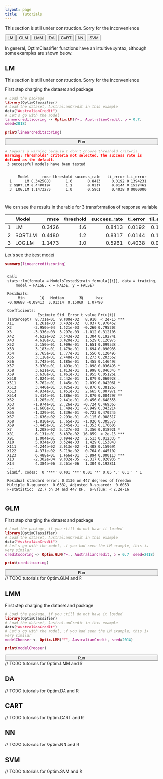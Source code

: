 ```yaml
---
layout: page
title:  Tutorials
---
```

<i class="fa fa-exclamation-triangle"></i>
This section is still under construction. Sorry for the inconvenience

<button class="method-button" onClick="location.href='#lm'">LM</button>
<button class="method-button GLM-button" onClick="location.href='#glm'">GLM</button>
<button class="method-button LMM-button" onClick="location.href='#lmm'">LMM</button>
<button class="method-button DA-button" onClick="location.href='#da'">DA</button>
<button class="method-button CART-button" onClick="location.href='#cart'">CART</button>
<button class="method-button NN-button" onClick="location.href='#nn'">NN</button>
<button class="method-button SVM-button" onClick="location.href='#svm'">SVM</button>
<script>
function LMResults() {
    var x = document.getElementById("LMResults");
    if (x.style.display === "none") {
        x.style.display = "block";
    } else {
        x.style.display = "none";
    }
}
</script>
In general, OptimClassifier functions have an intuitive syntax, although some examples are shown below.

## LM
<i class="fa fa-exclamation-triangle"></i>
This section is still under construction. Sorry for the inconvenience

<style>
.hljs-literal {
color: #990073;
}
.hljs-number {
color: #099;
}
.hljs-comment {
color: #998;
font-style: italic;
}
.hljs-keyword {
color: #900;
font-weight: bold;
}
.hljs-string {
color: #d14;
}
 .codeFragment {
    margin-bottom: 0px;
}
</style>

First step charging the dataset and package
<pre class="r codeFragment"><code><span class="hljs-comment"># Load the package </span>
<span class="hljs-keyword">library</span>(OptimClassifier)
<span class="hljs-comment"># Load the dataset, <i>AustralianCredit</i> in this example </span> 
data(<span class="hljs-string">"AustralianCredit"</span>)
<span class="hljs-comment"># Let's go with the model </span> 
<span class="hljs-literal">linearcreditscoring</span> &lt;- <span class="hljs-keyword">Optim.LM</span>(<span class="hljs-literal">Y~.</span>, <span class="hljs-literal">AustralianCredit</span>, <span class="hljs-literal">p</span> = <span class="hljs-number">0.7</span>, <span class="hljs-literal">seed</span>=<span class="hljs-number">2018</span>)

<span class="hljs-keyword">print</span>(<span class="hljs-literal">linearcreditscoring</span>)
</code></pre>
<button style="width:100%;margin-top: 0px;" class="method-button" onClick="location.href='#lm'">Run <i class="fa fa-angle-double-right"></i>
</button>
<div id="LMResults">
<pre><code><span class="hljs-comment"># Appears a warning because I don't choose threshold criteria </span> 
<font color="red"><b>Warning: Thresholds' criteria not selected. The success rate is defined as the default.</b></font> 
 <b>3</b> successful models have been tested 
  <br>
      Model      rmse threshold success_rate   ti_error tii_error 
  1      LM 0.3425880       1.6       0.8413     0.0192 0.1394231 
  2 SQRT.LM 0.4480197       1.2       0.8317     0.0144 0.1538462 
  3  LOG.LM 1.1473270       1.0       0.5961     0.4038 0.0000000
  
   
  </code></pre>
  We can see the results in the table for 3 transformation of response variable
  <table>
 <thead>
  <tr>
   <th style="text-align:left;">   </th>
   <th style="text-align:left;"> Model </th>
   <th style="text-align:right;"> rmse </th>
   <th style="text-align:right;"> threshold </th>
   <th style="text-align:right;"> success_rate </th>
   <th style="text-align:right;"> ti_error </th>
   <th style="text-align:right;"> tii_error </th>
  </tr>
 </thead>
<tbody>
  <tr>
   <td style="text-align:left;"> 1 </td>
   <td style="text-align:left;"> LM </td>
   <td style="text-align:right;"> 0.3426 </td>
   <td style="text-align:right;"> 1.6 </td>
   <td style="text-align:right;"> 0.8413 </td>
   <td style="text-align:right;"> 0.0192 </td>
   <td style="text-align:right;"> 0.1394 </td>
  </tr>
  <tr>
   <td style="text-align:left;"> 2 </td>
   <td style="text-align:left;"> SQRT.LM </td>
   <td style="text-align:right;"> 0.4480 </td>
   <td style="text-align:right;"> 1.2 </td>
   <td style="text-align:right;"> 0.8317 </td>
   <td style="text-align:right;"> 0.0144 </td>
   <td style="text-align:right;"> 0.1538 </td>
  </tr>
  <tr>
   <td style="text-align:left;"> 3 </td>
   <td style="text-align:left;"> LOG.LM </td>
   <td style="text-align:right;"> 1.1473 </td>
   <td style="text-align:right;"> 1.0 </td>
   <td style="text-align:right;"> 0.5961 </td>
   <td style="text-align:right;"> 0.4038 </td>
   <td style="text-align:right;"> 0.0000 </td>
  </tr>
</tbody>
</table>

</div>
Let's see the best model
<pre class="r codeFragment" ><code><span class="hljs-keyword">summary</span>(<span class="hljs-literal">linearcreditscoring</span>)</code></pre>

<pre><code>
 Call:
 stats::lm(formula = ModelsTested$train_formula[[i]], data = training, 
     model = FALSE, x = FALSE, y = FALSE)
 
 Residuals:
      Min       1Q   Median       3Q      Max 
 -0.90688 -0.09413  0.01314  0.15060  1.07490 
 
 Coefficients:
               Estimate Std. Error t value Pr(&gt;|t|)    
 (Intercept)  8.731e-01  9.800e-02   8.910  &lt; 2e-16 ***
 X11          1.261e-03  3.402e-02   0.037 0.970452    
 X2          -3.950e-04  1.521e-03  -0.260 0.795202    
 X3          -3.336e-03  3.297e-03  -1.012 0.312103    
 X42          4.622e-02  3.543e-02   1.304 0.192741    
 X43          4.618e-01  3.020e-01   1.529 0.126975    
 X52          3.150e-01  1.909e-01   1.651 0.099538 .  
 X53          3.183e-01  1.879e-01   1.694 0.090933 .  
 X54          2.765e-01  1.777e-01   1.556 0.120495    
 X55          3.118e-01  2.448e-01   1.273 0.203562    
 X56          2.742e-01  1.885e-01   1.455 0.146493    
 X57          3.970e-01  1.893e-01   2.098 0.036496 *  
 X58          3.621e-01  1.813e-01   1.998 0.046345 *  
 X59          3.638e-01  1.861e-01   1.955 0.051261 .  
 X510         4.024e-01  2.142e-01   1.879 0.060928 .  
 X511         3.762e-01  1.845e-01   2.039 0.042061 *  
 X512         3.440e-01  3.925e-01   0.876 0.381265    
 X513         4.934e-01  1.851e-01   2.665 0.007971 ** 
 X514         5.414e-01  1.886e-01   2.870 0.004297 ** 
 X62         -1.205e-01  2.641e-01  -0.456 0.648353    
 X63         -1.974e-01  2.726e-01  -0.724 0.469365    
 X64         -1.660e-01  1.749e-01  -0.949 0.343214    
 X65         -1.329e-01  1.839e-01  -0.723 0.470246    
 X67         -2.636e-02  2.293e-01  -0.115 0.908517    
 X68         -1.810e-01  1.765e-01  -1.026 0.305576    
 X69         -3.445e-01  2.545e-01  -1.353 0.176605    
 X7           1.208e-02  5.127e-03   2.356 0.018921 *  
 X81          6.131e-01  3.637e-02  16.859  &lt; 2e-16 ***
 X91          1.004e-01  3.994e-02   2.513 0.012335 *  
 X10          5.034e-03  3.524e-03   1.429 0.153840    
 X111        -4.244e-02  3.013e-02  -1.408 0.159694    
 X122         4.371e-02  5.719e-02   0.764 0.445102    
 X123         6.488e-01  1.666e-01   3.894 0.000113 ***
 X13         -2.302e-04  9.932e-05  -2.317 0.020936 *  
 X14          4.384e-06  3.361e-06   1.304 0.192811    
 ---
 Signif. codes:  0 '***' 0.001 '**' 0.01 '*' 0.05 '.' 0.1 ' ' 1
 
 Residual standard error: 0.3136 on 447 degrees of freedom
 Multiple R-squared:  0.6332, Adjusted R-squared:  0.6053 
 F-statistic:  22.7 on 34 and 447 DF,  p-value: &lt; 2.2e-16
 </code></pre>

## GLM
First step charging the dataset and package
<pre class="r"><code><span class="hljs-comment"># Load the package, if you still do not have it loaded</span>
<span class="hljs-keyword">library</span>(OptimClassifier)
<span class="hljs-comment"># Load the dataset, <i>AustralianCredit</i> in this example </span> 
data(<span class="hljs-string">"AustralianCredit"</span>)
<span class="hljs-comment"># Let's go with the model, if you had seen the LM example, this is very similar </span> 
<span class="hljs-literal">creditscoring</span> &lt;- <span class="hljs-keyword">Optim.GLM</span>(<span class="hljs-literal">Y~.</span>, <span class="hljs-literal">AustralianCredit</span>, <span class="hljs-literal">p</span> = <span class="hljs-number">0.7</span>, <span class="hljs-literal">seed</span>=<span class="hljs-number">2018</span>)

<span class="hljs-keyword">print</span>(<span class="hljs-literal">creditscoring</span>)
</code></pre>
<button style="width:100%" class="method-button" onClick="location.href='#glm'">Run <i class="fa fa-angle-double-right"></i>
</button>
// TODO tutorials for Optim.GLM and R

## LMM
First step charging the dataset and package
<pre class="r"><code><span class="hljs-comment"># Load the package, if you still do not have it loaded</span>
<span class="hljs-keyword">library</span>(OptimClassifier)
<span class="hljs-comment"># Load the dataset, <i>AustralianCredit</i> in this example </span> 
data(<span class="hljs-string">"AustralianCredit"</span>)
<span class="hljs-comment"># Let's go with the model, if you had seen the LM example, this is very similar </span> 
<span class="hljs-literal">modelChooser</span> &lt;- <span class="hljs-keyword">Optim.LMM</span>(<span class="hljs-string">"Y"</span>, <span class="hljs-literal">AustralianCredit</span>, <span class="hljs-literal">seed</span>=<span class="hljs-number">2018</span>)

<span class="hljs-keyword">print</span>(<span class="hljs-literal">modelChooser</span>)
</code></pre>
<button style="width:100%" class="method-button" onClick="location.href='#lmm'">Run <i class="fa fa-angle-double-right"></i>
</button>
// TODO tutorials for Optim.LMM and R

## DA

// TODO tutorials for Optim.DA and R


## CART

// TODO tutorials for Optim.CART and R

## NN

// TODO tutorials for Optim.NN and R


## SVM

// TODO tutorials for Optim.SVM and R
